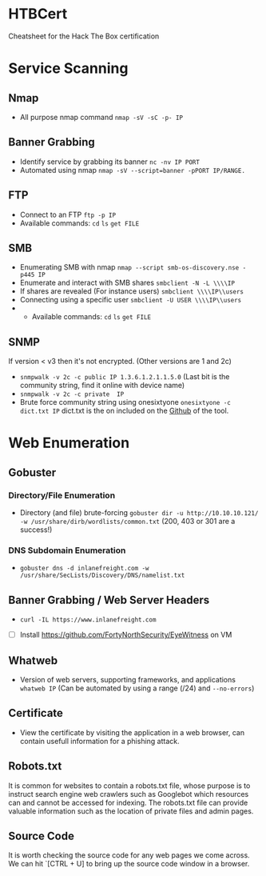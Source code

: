 # HTBCert
Cheatsheet for the Hack The Box certification

# Service Scanning
## Nmap
- All purpose nmap command `nmap -sV -sC -p- IP`

## Banner Grabbing
- Identify service by grabbing its banner `nc -nv IP PORT` 
- Automated using nmap `nmap -sV --script=banner -pPORT IP/RANGE.`

## FTP
- Connect to an FTP `ftp -p IP` 
- Available commands: `cd` `ls` `get FILE`

## SMB
- Enumerating SMB with nmap `nmap --script smb-os-discovery.nse -p445 IP` 
- Enumerate and interact with SMB shares `smbclient -N -L \\\\IP`
- If shares are revealed (For instance users) `smbclient \\\\IP\\users`
- Connecting using a specific user `smbclient -U USER \\\\IP\\users`
- - Available commands: `cd` `ls` `get FILE`

## SNMP
If version < v3 then it's not encrypted. (Other versions are 1 and 2c)
- `snmpwalk -v 2c -c public IP 1.3.6.1.2.1.1.5.0` (Last bit is the community string, find it online with device name)
- `snmpwalk -v 2c -c private  IP`
- Brute force community string using onesixtyone `onesixtyone -c dict.txt IP` dict.txt is the on included on the [Github](https://github.com/trailofbits/onesixtyone) of the tool.

# Web Enumeration
## Gobuster
### Directory/File Enumeration
- Directory (and file) brute-forcing `gobuster dir -u http://10.10.10.121/ -w /usr/share/dirb/wordlists/common.txt` (200, 403 or 301 are a success!)

### DNS Subdomain Enumeration
- `gobuster dns -d inlanefreight.com -w /usr/share/SecLists/Discovery/DNS/namelist.txt`

## Banner Grabbing / Web Server Headers
- `curl -IL https://www.inlanefreight.com`
- [ ] Install https://github.com/FortyNorthSecurity/EyeWitness on VM

## Whatweb
 - Version of web servers, supporting frameworks, and applications `whatweb IP` (Can be automated by using a range (/24) and `--no-errors`)
 
 ## Certificate
 - View the certificate by visiting the application in a web browser, can contain usefull information for a phishing attack.

## Robots.txt
It is common for websites to contain a robots.txt file, whose purpose is to instruct search engine web crawlers such as Googlebot which resources can and cannot be accessed for indexing. The robots.txt file can provide valuable information such as the location of private files and admin pages.

## Source Code
It is worth checking the source code for any web pages we come across. We can hit `[CTRL + U] to bring up the source code window in a browser.
